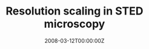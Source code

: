 ---
title: "Resolution scaling in STED microscopy"
authors:
- Harke, B.
- Keller, J.
- Ullal, C.K.
- Westphal V.
- Schoenle A.
- Hell S.W.

#author_notes:
date: "2008-03-12T00:00:00Z"
doi: "10.1364/OE.16.004154"

# Publication type.
# Legend: 0 = Uncategorized; 1 = Conference paper; 2 = Journal article;
# 3 = Preprint / Working Paper; 4 = Report; 5 = Book; 6 = Book section;
# 7 = Thesis; 8 = Patent
publication_types: ["2"]

# Publication name and optional abbreviated publication name.
publication: "*Optics Express*, **16**, 4154-4162"

---